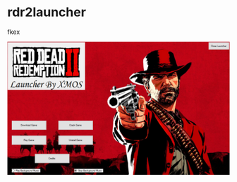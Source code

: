 # rdr2launcher
fkex

<img src="https://github.com/DeVeLHacKiNgTeAm/rdr2launcher/blob/master/Immajgine.png?raw=true">
